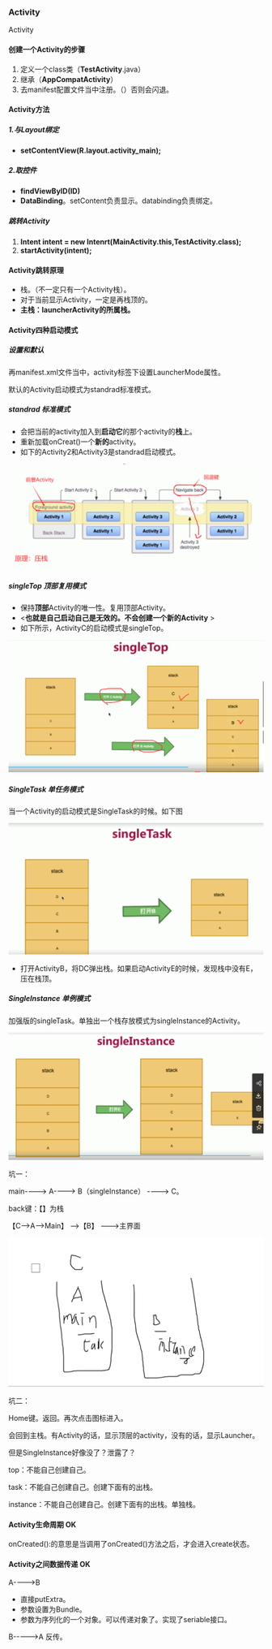 ### Activity

Activity

#### 创建一个Activity的步骤

1. 定义一个class类（**TestActivity**.java）
2. 继承（**AppCompatActivity**）
3. 去manifest配置文件当中注册。（<Activity android:name = ".TestActivity">）否则会闪退。 

#### Activity方法

##### 1.与Layout绑定

- **setContentView(R.layout.activity_main);**

##### 2.取控件

- **findViewByID(ID)**
- **DataBinding**。setContent负责显示。databinding负责绑定。

##### 跳转Activity

1. **Intent intent = new Intenrt(MainActivity.this,TestActivity.class);**
2. **startActivity(intent);**

#### Activity跳转原理

- 栈。（不一定只有一个Activity栈）。
- 对于当前显示Activity，一定是再栈顶的。
- **主栈：launcherActivity的所属栈。**

#### Activity四种启动模式

##### 设置和默认

再manifest.xml文件当中，activity标签下设置LauncherMode属性。

默认的Activity启动模式为standrad标准模式。

##### standrad 标准模式

- 会把当前的activity加入到**启动它**的那个activity的**栈**上。
- 重新加载onCreat()一个**新的**activity。
- 如下的Activity2和Activity3是standrad启动模式。

![image-20210624121221680](image/image-20210624121221680.png)

##### singleTop 顶部复用模式

- 保持**顶部**Activity的唯一性。复用顶部Activity。
- <**也就是自己启动自己是无效的。不会创建一个新的Activity** >
- 如下所示，ActivityC的启动模式是singleTop。

![image-20210625215706317](image/image-20210625215706317.png)

##### SingleTask 单任务模式

当一个Activity的启动模式是SingleTask的时候。如下图

![image-20210625220606411](image/image-20210625220606411.png)

- 打开ActivityB，将DC弹出栈。如果启动ActivityE的时候，发现栈中没有E，压在栈顶。

##### SingleInstance 单例模式

加强版的singleTask。单独出一个栈存放模式为singleInstance的Activity。

![image-20210625225934449](image/image-20210625225934449.png)

坑一：

main----> A----> B（singleInstance） ----> C。

back键：【】为栈

【C-->A-->Main】 -->【B】 --->主界面

![image-20210625230514950](image/image-20210625230514950.png)

坑二：

Home键。返回。再次点击图标进入。

会回到主栈。有Activity的话，显示顶层的activity，没有的话，显示Launcher。

但是SingleInstance好像没了？泄露了？



top：不能自己创建自己。

task：不能自己创建自己。创建下面有的出栈。

instance：不能自己创建自己。创建下面有的出栈。单独栈。

#### Activity生命周期 OK

onCreated():的意思是当调用了onCreated()方法之后，才会进入create状态。

#### Activity之间数据传递 OK


A---->B

- 直接putExtra。
- 参数设置为Bundle。
- 参数为序列化的一个对象。可以传递对象了。实现了seriable接口。

B----->A 反传。











